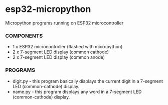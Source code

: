 # esp32-micropython
 Micropython programs running on ESP32 microcontroller

### COMPONENTS
* 1 x ESP32 microcontroller (flashed with micropython)
* 2 x 7-segment LED display (common cathode)
* 2 x 7-segment LED display (common anode)

### PROGRAMS
* digit.py -  this program basically displays the current digit in a 7-segment LED (common-cathode) display.
* name.py -  this program displays any word in a 7-segment LED (common-cathode) display.

